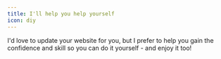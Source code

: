 ```yaml
---
title: I'll help you help yourself
icon: diy
---
```


I'd love to update your website for you, but I prefer to help you gain the confidence and skill so you can do it yourself - and enjoy it too!